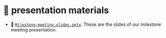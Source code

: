 # 🎥 presentation materials

- 💽 [`Milestone-meeting_slides.pptx`](Milestone-meeting_slides.pptx): These are the slides of our milestone meeting presentation.
